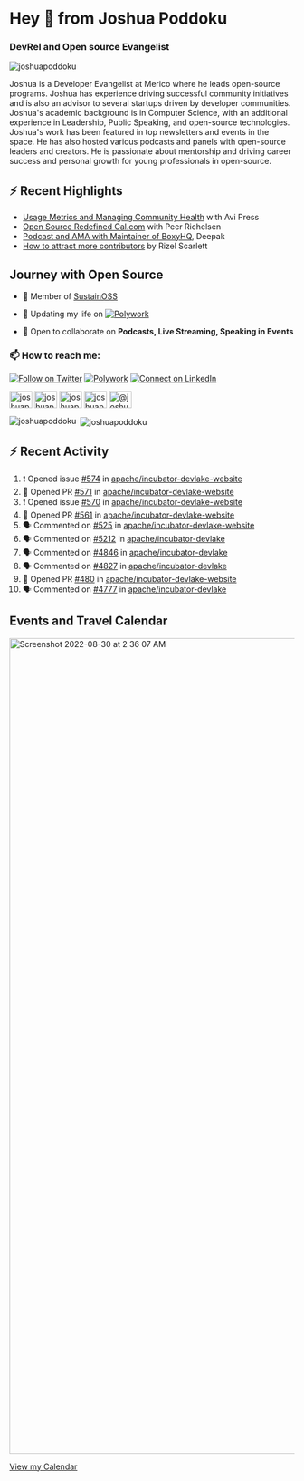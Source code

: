 <h1 align="left">Hey 👋 from Joshua Poddoku</h1>
<h3 align="left">DevRel and Open source Evangelist</h3>

<p align="left"> <img src="https://komarev.com/ghpvc/?username=joshuapoddoku&label=Profile%20views&color=0e75b6&style=flat" alt="joshuapoddoku" /> </p>

Joshua is a Developer Evangelist at Merico where he leads open-source programs. Joshua has experience driving successful community initiatives and is also an advisor to several startups driven by developer communities. Joshua's academic background is in Computer Science, with an additional experience in Leadership, Public Speaking, and open-source technologies. Joshua's work has been featured in top newsletters and events in the space. He has also hosted various podcasts and panels with open-source leaders and creators. He is passionate about mentorship and driving career success and personal growth for young professionals in open-source.

## :zap: Recent Highlights

- [Usage Metrics and Managing Community Health](https://www.youtube.com/watch?v=9-F_2GslGiE) with Avi Press
- [Open Source Redefined Cal.com](https://www.youtube.com/watch?v=HQ9jYOFfCg0) with Peer Richelsen
- [Podcast and AMA with Maintainer of BoxyHQ](https://www.youtube.com/watch?v=SCCBjOSLsK0), Deepak 
- [How to attract more contributors](https://www.youtube.com/watch?v=j-DjYOt6gOs) by Rizel Scarlett

## Journey with Open Source

- 🌱 Member of [SustainOSS](https://discourse.sustainoss.org/u/joshuapoddoku/summary)

- 📝 Updating my life on [![Polywork](https://img.shields.io/badge/--polywork?label=Polywork&logo=Polywork&style=social)](https://www.polywork.com/joshuapod)
 
- 💬 Open to collaborate on **Podcasts, Live Streaming, Speaking in Events**

### 📫 How to reach me:

[![Follow on Twitter](https://img.shields.io/badge/--twitter?label=Twitter&logo=Twitter&style=social)](https://twitter.com/JoshuaPoddoku)  [![Polywork](https://img.shields.io/badge/--polywork?label=Polywork&logo=Polywork&style=social)](https://www.polywork.com/joshuapod) [![Connect on LinkedIn](https://img.shields.io/badge/--linkedin?label=LinkedIn&logo=LinkedIn&style=social)](https://www.linkedin.com/in/joshuapod)


<p align="left">
<a href="https://codepen.io/joshuapoddoku" target="blank"><img align="center" src="https://cdn.jsdelivr.net/npm/simple-icons@3.0.1/icons/codepen.svg" alt="joshuapoddoku" height="30" width="40" /></a>
<a href="https://dev.to/joshuapoddoku" target="blank"><img align="center" src="https://cdn.jsdelivr.net/npm/simple-icons@3.0.1/icons/dev-dot-to.svg" alt="joshuapoddoku" height="30" width="40" /></a>
<a href="https://codesandbox.com/joshuapoddoku" target="blank"><img align="center" src="https://cdn.jsdelivr.net/npm/simple-icons@3.0.1/icons/codesandbox.svg" alt="joshuapoddoku" height="30" width="40" /></a>
<a href="https://instagram.com/the_wittymentor" target="blank"><img align="center" src="https://cdn.jsdelivr.net/npm/simple-icons@3.0.1/icons/instagram.svg" alt="joshuapoddoku" height="30" width="40" /></a>
<a href="https://medium.com/@joshuapod" target="blank"><img align="center" src="https://cdn.jsdelivr.net/npm/simple-icons@3.0.1/icons/medium.svg" alt="@joshuapod" height="30" width="40" /></a>
</p>


<p><img align="left" src="https://github-readme-stats.vercel.app/api/top-langs?username=joshuapoddoku&show_icons=true&locale=en&layout=compact" alt="joshuapoddoku" /></p>

<p>&nbsp;<img align="center" src="https://github-readme-stats.vercel.app/api?username=joshuapoddoku&show_icons=true&locale=en" alt="joshuapoddoku" /></p>

## :zap: Recent Activity

<!--START_SECTION:activity-->
1. ❗ Opened issue [#574](https://github.com/apache/incubator-devlake-website/issues/574) in [apache/incubator-devlake-website](https://github.com/apache/incubator-devlake-website)
2. 💪 Opened PR [#571](https://github.com/apache/incubator-devlake-website/pull/571) in [apache/incubator-devlake-website](https://github.com/apache/incubator-devlake-website)
3. ❗ Opened issue [#570](https://github.com/apache/incubator-devlake-website/issues/570) in [apache/incubator-devlake-website](https://github.com/apache/incubator-devlake-website)
4. 💪 Opened PR [#561](https://github.com/apache/incubator-devlake-website/pull/561) in [apache/incubator-devlake-website](https://github.com/apache/incubator-devlake-website)
5. 🗣 Commented on [#525](https://github.com/apache/incubator-devlake-website/issues/525) in [apache/incubator-devlake-website](https://github.com/apache/incubator-devlake-website)
6. 🗣 Commented on [#5212](https://github.com/apache/incubator-devlake/issues/5212) in [apache/incubator-devlake](https://github.com/apache/incubator-devlake)
7. 🗣 Commented on [#4846](https://github.com/apache/incubator-devlake/issues/4846) in [apache/incubator-devlake](https://github.com/apache/incubator-devlake)
8. 🗣 Commented on [#4827](https://github.com/apache/incubator-devlake/issues/4827) in [apache/incubator-devlake](https://github.com/apache/incubator-devlake)
9. 💪 Opened PR [#480](https://github.com/apache/incubator-devlake-website/pull/480) in [apache/incubator-devlake-website](https://github.com/apache/incubator-devlake-website)
10. 🗣 Commented on [#4777](https://github.com/apache/incubator-devlake/issues/4777) in [apache/incubator-devlake](https://github.com/apache/incubator-devlake)
<!--END_SECTION:activity-->

## Events and Travel Calendar
<img width="1440" alt="Screenshot 2022-08-30 at 2 36 07 AM" src="https://user-images.githubusercontent.com/31725457/187299035-79305247-dda2-4264-b352-17154d498cba.png">

[View my Calendar](https://calendar.google.com/calendar/embed?src=kn998onh29klft2csbbuh4qun0%40group.calendar.google.com&ctz=Asia%2FKolkata "@embed")
